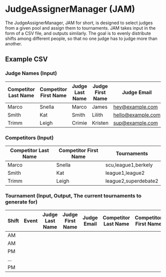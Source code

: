 # JudgeAssignerManager (JAM)

The JudgeAssignerManager, JAM for short, is designed to select judges from a given pool and assign them to tournaments.
JAM takes input in the form of a CSV file, and outputs similarly.
The goal is to evenly distribute shifts among different people, so that no one judge has to judge more than another.

## Example CSV

### Judge Names (Input)

| Competitor Last Name | Competitor First Name | Judge Last Name | Judge First Name | Judge Email |
|-|-|-|-|-|
| Marco | Snella | Marco | James | hey@example.com |
| Smith | Kat | Smith | Lilith | hello@example.com |
| Trimm | Leigh | Crimie | Kristen | sup@example.com |

### Competitors (Input)

| Competitor Last Name | Competitor First Name | Tournaments |
|-|-|-|
| Marco | Snella | scu,league1,berkely |
| Smith | Kat | league1,league2 |
| Trimm | Leigh | league2,superdebate2 |

### Tournament (Input, Output, The current tournaments to generate for)

| Shift | Event | Judge Last Name | Judge First Name | Judge Email | Competitor Last Name | Competitor First Name |
|-------|-------|-----------------|------------------|-------------|----------------------|-----------------------|
| AM    |       |                 |                  |             |                      |                       |
| AM    |       |                 |                  |             |                      |                       |
| PM    |       |                 |                  |             |                      |                       |
|  ...  |       |                 |                  |             |                      |                       |
| PM    |       |                 |                  |             |                      |                       |

